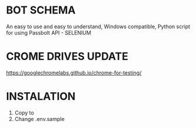 # BOT SCHEMA 
An easy to use and easy to understand, Windows compatible, Python script for using Passbolt API - SELENIUM

# CROME DRIVES UPDATE
https://googlechromelabs.github.io/chrome-for-testing/

# INSTALATION
1) Copy to 
2) Change .env.sample